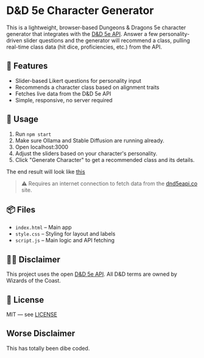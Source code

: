 # D&D 5e Character Generator

This is a lightweight, browser-based Dungeons & Dragons 5e character generator that integrates with the [D&D 5e API](https://www.dnd5eapi.co/). Answer a few personality-driven slider questions and the generator will recommend a class, pulling real-time class data (hit dice, proficiencies, etc.) from the API.

## 🚀 Features

- Slider-based Likert questions for personality input
- Recommends a character class based on alignment traits
- Fetches live data from the D&D 5e API
- Simple, responsive, no server required

## 🔧 Usage

1. Run `npm start`
2. Make sure Ollama and Stable Diffusion are running already.
3. Open localhost:3000
4. Adjust the sliders based on your character's personality.
5. Click "Generate Character" to get a recommended class and its details.

The end result will look like [this](./examples/Zariel_Character_Sheet.pdf)

> ⚠️ Requires an internet connection to fetch data from the [dnd5eapi.co](https://www.dnd5eapi.co/) site.

## 📦 Files

- `index.html` – Main app
- `style.css` – Styling for layout and labels
- `script.js` – Main logic and API fetching

## 🧙‍♂️ Disclaimer

This project uses the open [D&D 5e API](https://www.dnd5eapi.co/). All D&D terms are owned by Wizards of the Coast.

## 📄 License

MIT — see [LICENSE](LICENSE)

## Worse Disclaimer

This has totally been dibe coded.
